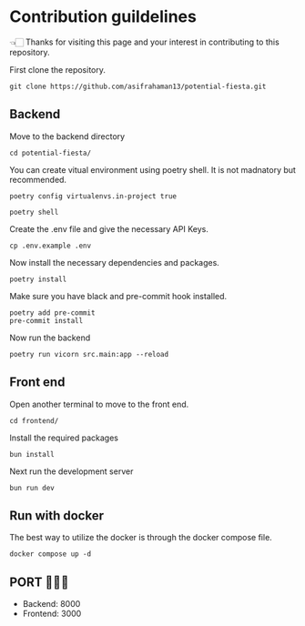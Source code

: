 # Contribution guildelines

👈🏻 Thanks for visiting this page and your interest in contributing to this repository.

First clone the repository.

```
git clone https://github.com/asifrahaman13/potential-fiesta.git
```

## Backend

Move to the backend directory
```
cd potential-fiesta/
```

You can create vitual environment using poetry shell. It is not madnatory but recommended.

```
poetry config virtualenvs.in-project true
```
```
poetry shell
```

Create the .env file and give the necessary API Keys.

```
cp .env.example .env
```

Now install the necessary dependencies and packages.

```
poetry install
```

Make sure you have black and pre-commit hook installed.

```
poetry add pre-commit
pre-commit install
```

Now run the backend 

```
poetry run vicorn src.main:app --reload
```

## Front end 

Open another terminal to move to the front end.

```
cd frontend/
```

Install the required packages

```
bun install
```

Next run the development server

```
bun run dev
```
## Run with docker

The best way to utilize the docker is through the docker compose file.

`docker compose up -d`


## PORT 👨🏻‍🚀

- Backend: 8000
- Frontend: 3000
